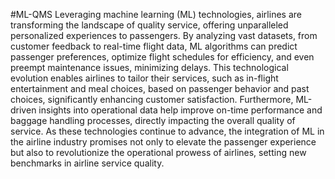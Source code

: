 #ML-QMS
Leveraging machine learning (ML) technologies, airlines are transforming the landscape of quality service, offering unparalleled personalized experiences to passengers. By analyzing vast datasets, from customer feedback to real-time flight data, ML algorithms can predict passenger preferences, optimize flight schedules for efficiency, and even preempt maintenance issues, minimizing delays. This technological evolution enables airlines to tailor their services, such as in-flight entertainment and meal choices, based on passenger behavior and past choices, significantly enhancing customer satisfaction. Furthermore, ML-driven insights into operational data help improve on-time performance and baggage handling processes, directly impacting the overall quality of service. As these technologies continue to advance, the integration of ML in the airline industry promises not only to elevate the passenger experience but also to revolutionize the operational prowess of airlines, setting new benchmarks in airline service quality.
